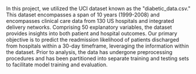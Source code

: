 In this project, we utilized the UCI dataset known as the "diabetic_data.csv." This dataset encompasses a span of 10 years (1999-2008) and encompasses clinical care data from 130 US hospitals and integrated delivery networks.
Comprising 50 explanatory variables, the dataset provides insights into both patient and hospital outcomes. Our primary objective is to predict the readmission likelihood of patients discharged from hospitals within a 30-day timeframe, leveraging the information within the dataset. Prior to analysis, the data has undergone preprocessing procedures and has been partitioned into separate training and testing sets to facilitate model training and evaluation.
